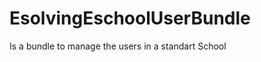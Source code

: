 EsolvingEschoolUserBundle
=========================

Is a bundle to manage the users in a standart School